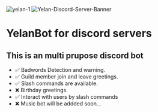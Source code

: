 ![yelan-1](https://github.com/f-mohamed-abdullah/YelanBot/assets/115330277/26d1134c-478d-45ff-afbe-1c76d5210f87)
![Yelan-Discord-Server-Banner](https://discordapp.com/api/guilds/1150429036833677433/widget.png?style=banner2)
# YelanBot for discord servers
## This is an multi prupose discord bot 
- ✅ Badwords Detection and warning.
- ✅ Guild member join and leave greetings.
- ✅ Slash commands are available.
- ❌ Birthday greetings.
- ✅ Interact with users by slash commands
- ❌ Music bot will be addded soon...

